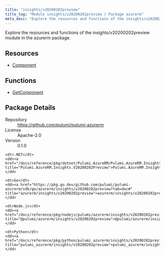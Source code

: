 ```yaml
---
title: "insights/v20200202preview"
title_tag: "Module insights/v20200202preview | Package azurerm"
meta_desc: "Explore the resources and functions of the insights/v20200202preview module in the azurerm package."
---
```


<!-- WARNING: this file was generated by Pulumi Docs Generator. -->
<!-- Do not edit by hand unless you're certain you know what you are doing! -->

Explore the resources and functions of the insights/v20200202preview module in the azurerm package.

<h2 id="resources">Resources</h2>
<ul class="api">
    <li><a href="component" title="Component"><span class="symbol resource"></span>Component</a></li>
</ul>

<h2 id="functions">Functions</h2>
<ul class="api">
    <li><a href="getcomponent" title="GetComponent"><span class="symbol function"></span>GetComponent</a></li>
</ul>

<h2 id="package-details">Package Details</h2>
<dl class="package-details">
	<dt>Repository</dt>
	<dd><a href="https://github.com/pulumi/pulumi-azurerm">https://github.com/pulumi/pulumi-azurerm</a></dd>
	<dt>License</dt>
	<dd>Apache-2.0</dd>
	<dt>Version</dt>
	<dd>0.1.0</dd>
</dl>



<dl class="tabular">

    <dt>.NET</dt>
    <dd><a href="/docs/reference/pkg/dotnet/Pulumi.AzureRM/Pulumi.AzureRM.Insights.V20200202Preview.html" title="Pulumi.AzureRM.Insights.V20200202Preview">Pulumi.AzureRM.Insights.V20200202Preview</a></dd>

    <dt>Go</dt>
    <dd><a href="https://pkg.go.dev/github.com/pulumi/pulumi-azurerm/sdk/go/azurerm/insights/v20200202preview?tab=doc#" title="azurerm/insights/v20200202preview">azurerm/insights/v20200202preview</a></dd>

    <dt>Node.js</dt>
    <dd><a href="/docs/reference/pkg/nodejs/pulumi/azurerm/insights/v20200202preview/#" title="@pulumi/azurerm/insights/v20200202preview">@pulumi/azurerm/insights/v20200202preview</a></dd>

    <dt>Python</dt>
    <dd><a href="/docs/reference/pkg/python/pulumi_azurerm/insights/v20200202preview" title="pulumi_azurerm/insights/v20200202preview">pulumi_azurerm/insights/v20200202preview</a></dd>

</dl>

